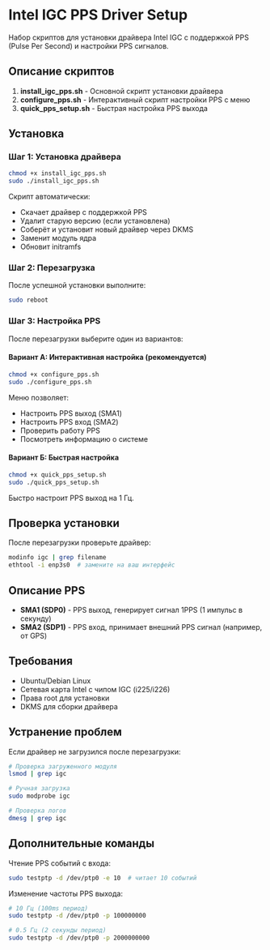 # Intel IGC PPS Driver Setup

Набор скриптов для установки драйвера Intel IGC с поддержкой PPS (Pulse Per Second) и настройки PPS сигналов.

## Описание скриптов

1. **install_igc_pps.sh** - Основной скрипт установки драйвера
2. **configure_pps.sh** - Интерактивный скрипт настройки PPS с меню
3. **quick_pps_setup.sh** - Быстрая настройка PPS выхода

## Установка

### Шаг 1: Установка драйвера

```bash
chmod +x install_igc_pps.sh
sudo ./install_igc_pps.sh
```

Скрипт автоматически:
- Скачает драйвер с поддержкой PPS
- Удалит старую версию (если установлена)
- Соберёт и установит новый драйвер через DKMS
- Заменит модуль ядра
- Обновит initramfs

### Шаг 2: Перезагрузка

После успешной установки выполните:

```bash
sudo reboot
```

### Шаг 3: Настройка PPS

После перезагрузки выберите один из вариантов:

#### Вариант А: Интерактивная настройка (рекомендуется)

```bash
chmod +x configure_pps.sh
sudo ./configure_pps.sh
```

Меню позволяет:
- Настроить PPS выход (SMA1)
- Настроить PPS вход (SMA2)
- Проверить работу PPS
- Посмотреть информацию о системе

#### Вариант Б: Быстрая настройка

```bash
chmod +x quick_pps_setup.sh
sudo ./quick_pps_setup.sh
```

Быстро настроит PPS выход на 1 Гц.

## Проверка установки

После перезагрузки проверьте драйвер:

```bash
modinfo igc | grep filename
ethtool -i enp3s0  # замените на ваш интерфейс
```

## Описание PPS

- **SMA1 (SDP0)** - PPS выход, генерирует сигнал 1PPS (1 импульс в секунду)
- **SMA2 (SDP1)** - PPS вход, принимает внешний PPS сигнал (например, от GPS)

## Требования

- Ubuntu/Debian Linux
- Сетевая карта Intel с чипом IGC (i225/i226)
- Права root для установки
- DKMS для сборки драйвера

## Устранение проблем

Если драйвер не загрузился после перезагрузки:

```bash
# Проверка загруженного модуля
lsmod | grep igc

# Ручная загрузка
sudo modprobe igc

# Проверка логов
dmesg | grep igc
```

## Дополнительные команды

Чтение PPS событий с входа:

```bash
sudo testptp -d /dev/ptp0 -e 10  # читает 10 событий
```

Изменение частоты PPS выхода:

```bash
# 10 Гц (100ms период)
sudo testptp -d /dev/ptp0 -p 100000000

# 0.5 Гц (2 секунды период)  
sudo testptp -d /dev/ptp0 -p 2000000000
```